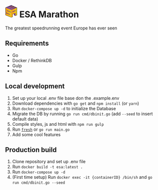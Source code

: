 # <img src="public/assets/favicon.png" width="40"> ESA Marathon
The greatest speedrunning event Europe has ever seen

## Requirements
* Go
* Docker / RethinkDB
* Gulp
* Npm

## Local development
1. Set up your local .env file base don the .example.env
2. Download dependencies with `go get` and `npm install` (or `yarn`)
3. Run `docker-compose up -d` to initialize the Database
4. Migrate the DB by running `go run cmd/dbinit.go` (add `--seed` to insert default data)
5. Compile styles, js and html with `npm run gulp`
6. Run [`fresh`](https://github.com/pilu/fresh) or `go run main.go`
7. Add some cool features

## Production build
1. Clone repository and set up .env file
2. Run `docker build -t esa:latest .`
3. Run `docker-compose up -d`
4. (First time setup) Run `docker exec -it {containerID} /bin/sh` and `go run cmd/dbinit.go --seed` 
